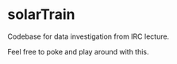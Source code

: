 # solarTrain
Codebase for data investigation from IRC lecture.

Feel free to poke and play around with this.
